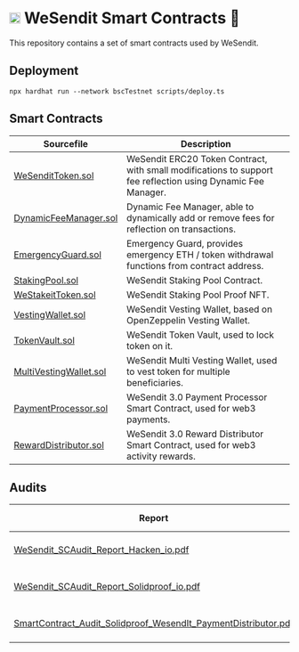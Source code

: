 # <img src="https://wesendit.io/wp-content/uploads/2022/04/cropped-WSI_Favicon-192x192.png" width="20px" height="20px"></img> WeSendit Smart Contracts 🚀

This repository contains a set of smart contracts used by WeSendit.

## Deployment

```shell
npx hardhat run --network bscTestnet scripts/deploy.ts
```

## Smart Contracts

| Sourcefile | Description |
|---|---|
| [WeSenditToken.sol](contracts/WeSenditToken.sol) | WeSendit ERC20 Token Contract, with small modifications to support fee reflection using Dynamic Fee Manager.
| [DynamicFeeManager.sol](contracts/DynamicFeeManager.sol) | Dynamic Fee Manager, able to dynamically add or remove fees for reflection on transactions.
| [EmergencyGuard.sol](contracts/EmergencyGuard.sol) | Emergency Guard, provides emergency ETH / token withdrawal functions from contract address.
| [StakingPool.sol](contracts/StakingPool.sol) | WeSendit Staking Pool Contract.
| [WeStakeitToken.sol](contracts/WeStakeitToken.sol) | WeSendit Staking Pool Proof NFT.
| [VestingWallet.sol](contracts/VestingWallet.sol) | WeSendit Vesting Wallet, based on OpenZeppelin Vesting Wallet.
| [TokenVault.sol](contracts/TokenVault.sol) | WeSendit Token Vault, used to lock token on it.
| [MultiVestingWallet.sol](contracts/MultiVestingWallet.sol) | WeSendit Multi Vesting Wallet, used to vest token for multiple beneficiaries.
| [PaymentProcessor.sol](contracts/PaymentProcessor.sol) | WeSendit 3.0 Payment Processor Smart Contract, used for web3 payments.
| [RewardDistributor.sol](contracts/RewardDistributor.sol) | WeSendit 3.0 Reward Distributor Smart Contract, used for web3 activity rewards.

## Audits

| Report | Audit Date | Organization |
|---|---|---|
| [WeSendit_SCAudit_Report_Hacken_io.pdf](audits/WeSendit_SCAudit_Report_Hacken_io.pdf) | 20th Oct. 2022 | [Hacken](https://hacken.io)
| [WeSendit_SCAudit_Report_Solidproof_io.pdf](audits/WeSendit_SCAudit_Report_Solidproof_io.pdf) | 22nd Oct. 2022 | [Solidproof](https://solidproof.io)
| [SmartContract_Audit_Solidproof_WesendIt_PaymentDistributor.pdf](audits/SmartContract_Audit_Solidproof_WesendIt_PaymentDistributor.pdf) | 21st Dec. 2022 | [Solidproof](https://solidproof.io)
